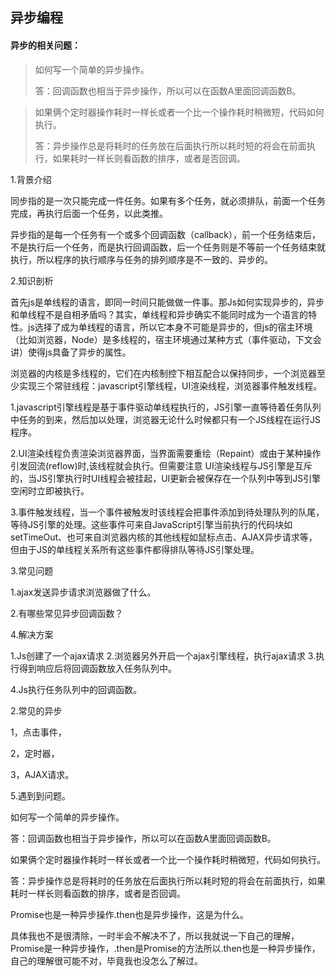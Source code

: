 ## 异步编程

#### 异步的相关问题：

> 如何写一个简单的异步操作。
>
> 答：回调函数也相当于异步操作，所以可以在函数A里面回调函数B。

> 如果俩个定时器操作耗时一样长或者一个比一个操作耗时稍微短，代码如何执行。
>
> 答：异步操作总是将耗时的任务放在后面执行所以耗时短的将会在前面执行，如果耗时一样长则看函数的排序，或者是否回调。

1.背景介绍

同步指的是一次只能完成一件任务。如果有多个任务，就必须排队，前面一个任务完成，再执行后面一个任务，以此类推。

异步指的是每一个任务有一个或多个回调函数（callback），前一个任务结束后，不是执行后一个任务，而是执行回调函数，后一个任务则是不等前一个任务结束就执行，所以程序的执行顺序与任务的排列顺序是不一致的、异步的。

2.知识剖析

首先js是单线程的语言，即同一时间只能做做一件事。那Js如何实现异步的，异步和单线程不是自相矛盾吗？其实，单线程和异步确实不能同时成为一个语言的特性。js选择了成为单线程的语言，所以它本身不可能是异步的，但js的宿主环境（比如浏览器，Node）是多线程的，宿主环境通过某种方式（事件驱动，下文会讲）使得js具备了异步的属性。

 浏览器的内核是多线程的，它们在内核制控下相互配合以保持同步，一个浏览器至少实现三个常驻线程：javascript引擎线程，UI渲染线程，浏览器事件触发线程。

 1.javascript引擎线程是基于事件驱动单线程执行的，JS引擎一直等待着任务队列中任务的到来，然后加以处理，浏览器无论什么时候都只有一个JS线程在运行JS程序。

2.UI渲染线程负责渲染浏览器界面，当界面需要重绘（Repaint）或由于某种操作引发回流(reflow)时,该线程就会执行。但需要注意 UI渲染线程与JS引擎是互斥的，当JS引擎执行时UI线程会被挂起，UI更新会被保存在一个队列中等到JS引擎空闲时立即被执行。

3.事件触发线程，当一个事件被触发时该线程会把事件添加到待处理队列的队尾，等待JS引擎的处理。这些事件可来自JavaScript引擎当前执行的代码块如setTimeOut、也可来自浏览器内核的其他线程如鼠标点击、AJAX异步请求等，但由于JS的单线程关系所有这些事件都得排队等待JS引擎处理。

3.常见问题

1.ajax发送异步请求浏览器做了什么。

2.有哪些常见异步回调函数？

4.解决方案

  1.Js创建了一个ajax请求
  2.浏览器另外开启一个ajax引擎线程，执行ajax请求
  3.执行得到响应后将回调函数放入任务队列中。

  4.Js执行任务队列中的回调函数。

2.常见的异步

1，点击事件，

2，定时器，

3，AJAX请求。

5.遇到到问题。

如何写一个简单的异步操作。

答：回调函数也相当于异步操作，所以可以在函数A里面回调函数B。

如果俩个定时器操作耗时一样长或者一个比一个操作耗时稍微短，代码如何执行。

答：异步操作总是将耗时的任务放在后面执行所以耗时短的将会在前面执行，如果耗时一样长则看函数的排序，或者是否回调。

Promise也是一种异步操作.then也是异步操作，这是为什么。

具体我也不是很清除，一时半会不解决不了，所以我就说一下自己的理解，Promise是一种异步操作，.then是Promise的方法所以.then也是一种异步操作，自己的理解很可能不对，毕竟我也没怎么了解过。